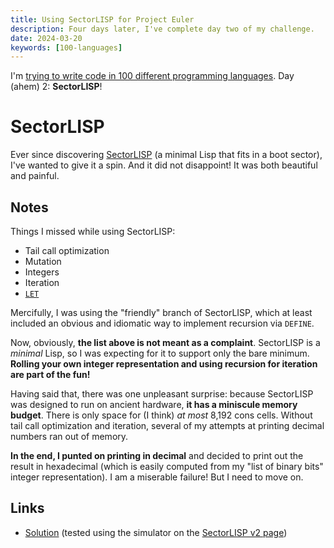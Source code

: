 ```yaml
---
title: Using SectorLISP for Project Euler
description: Four days later, I've complete day two of my challenge.
date: 2024-03-20
keywords: [100-languages]
---
```

I'm [trying to write code in 100 different programming languages](https://log.schemescape.com/posts/programming-languages/100-languages.html). Day (ahem) 2: **SectorLISP**!

# SectorLISP
Ever since discovering [SectorLISP](https://justine.lol/sectorlisp2/) (a minimal Lisp that fits in a boot sector), I've wanted to give it a spin. And it did not disappoint! It was both beautiful and painful.

## Notes
Things I missed while using SectorLISP:

* Tail call optimization
* Mutation
* Integers
* Iteration
* [`LET`](https://www.lispworks.com/documentation/lw60/CLHS/Body/s_let_l.htm)

Mercifully, I was using the "friendly" branch of SectorLISP, which at least included an obvious and idiomatic way to implement recursion via `DEFINE`.

Now, obviously, **the list above is not meant as a complaint**. SectorLISP is a *minimal* Lisp, so I was expecting for it to support only the bare minimum. **Rolling your own integer representation and using recursion for iteration are part of the fun!**

Having said that, there was one unpleasant surprise: because SectorLISP was designed to run on ancient hardware, **it has a miniscule memory budget**. There is only space for (I think) *at most* 8,192 cons cells. Without tail call optimization and iteration, several of my attempts at printing decimal numbers ran out of memory.

**In the end, I punted on printing in decimal** and decided to print out the result in hexadecimal (which is easily computed from my "list of binary bits" integer representation). I am a miserable failure! But I need to move on.

## Links
* [Solution](https://github.com/jaredkrinke/100-languages/blob/main/p2.lisp) (tested using the simulator on the [SectorLISP v2 page](https://justine.lol/sectorlisp2/))
